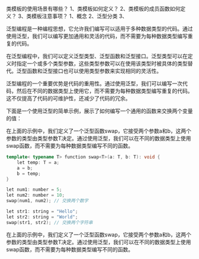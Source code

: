 类模板的使用场景有哪些？
1、类模板如何定义？
2、类模板的成员函数如何定义？
3、类模板注意事项？
1、概念
2、泛型分类
3、


泛型编程是一种编程思想，它允许我们编写可以适用于多种数据类型的代码。通过使用泛型，我们可以编写更加通用和灵活的代码，而不需要为每种数据类型编写重复的代码。

在泛型编程中，我们可以定义泛型类型、泛型函数和泛型接口。泛型类型可以在定义时指定一个或多个类型参数，这些类型参数可以在使用该类型时被具体的类型替代。泛型函数和泛型接口也可以使用类型参数来实现相同的灵活性。

泛型编程的一个重要优势是代码的重用性。通过使用泛型，我们可以编写一次代码，然后在不同的数据类型上使用它，而不需要为每种数据类型编写重复的代码。这不仅提高了代码的可维护性，还减少了代码的冗余。

下面是一个使用泛型的简单示例，展示了如何编写一个通用的函数来交换两个变量的值：

在上面的示例中，我们定义了一个泛型函数swap，它接受两个参数a和b，这两个参数的类型由类型参数T决定。通过使用泛型，我们可以在不同的数据类型上使用swap函数，而不需要为每种数据类型编写不同的函数。
```cpp
template< typename T> function swap<T>(a: T, b: T): void {
    let temp: T = a;
    a = b;
    b = temp;
}

let num1: number = 5;
let num2: number = 10;
swap(num1, num2); // 交换两个数字

let str1: string = "Hello";
let str2: string = "World";
swap(str1, str2); // 交换两个字符串
```

在上面的示例中，我们定义了一个泛型函数swap，它接受两个参数a和b，这两个参数的类型由类型参数T决定。通过使用泛型，我们可以在不同的数据类型上使用swap函数，而不需要为每种数据类型编写不同的函数。
